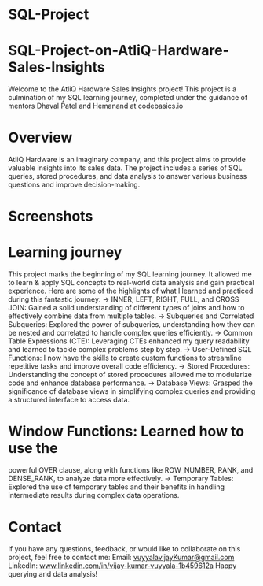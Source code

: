 # SQL-Project
# SQL-Project-on-AtliQ-Hardware-Sales-Insights
Welcome to the AtliQ Hardware
Sales Insights project! This project is a culmination of my SQL learning journey, completed under the guidance of mentors Dhaval Patel and Hemanand at codebasics.io
# Overview
AtliQ Hardware is an imaginary company, and this project aims to provide valuable insights into its sales data. The project includes a series of SQL queries, stored procedures, and data analysis to answer various business questions and improve decision-making.

# Screenshots


# Learning journey
This project marks the beginning of my SQL learning journey. It allowed me to learn & apply SQL concepts to real-world data analysis and gain practical experience.
Here are some of the highlights of what l learned and practiced during this fantastic journey:
-> INNER, LEFT, RIGHT, FULL, and CROSS JOIN: Gained a solid understanding of different types of joins and how to effectively combine data from multiple tables.
-> Subqueries and Correlated Subqueries:
Explored the power of subqueries, understanding how they can be nested and correlated to handle complex queries efficiently.
-> Common Table Expressions (CTE):
Leveraging CTEs enhanced my query readability and learned to tackle complex problems step by step.
-> User-Defined SQL Functions: I now have the skills to create custom functions to streamline repetitive tasks and improve overall code efficiency.
-> Stored Procedures: Understanding the concept of stored procedures allowed me to modularize code and enhance database performance.
-> Database Views: Grasped the significance of database views in simplifying complex queries and providing a structured interface to access data.
# Window Functions: Learned how to use the
powerful OVER clause, along with functions like ROW_NUMBER, RANK, and DENSE_RANK, to analyze data more effectively.
-> Temporary Tables: Explored the use of temporary tables and their benefits in handling intermediate results during complex data operations.
# Contact
If you have any questions, feedback, or would like to collaborate on this project, feel free to contact me:
Email: vuyyalavijayKumar@gmail.com
LinkedIn: www.linkedin.com/in/vijay-kumar-vuyyala-1b459612a
Happy querying and data analysis!
